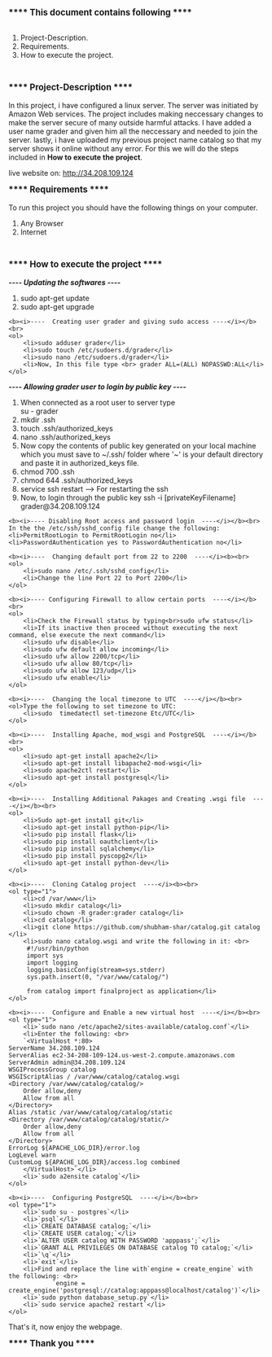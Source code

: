 <b><big>****  This document contains following  ****</big></b>
<br><br>
<ol>
	<li> Project-Description.</li>
	<li> Requirements.</li>
	<li> How to execute the project.</li>
	</ol>
<br>

<b><big>****  Project-Description  ****</big></b>
<br><br>
In this project, i have configured a linux server. The server was initiated by Amazon Web services.
The project includes making neccessary changes to make the server secure of many outside harmful attacks.
I have added a user name grader and given him all the neccessary and needed to join the server.
lastly, i have uploaded my previous project name catalog so that my server shows it online without any
error. For this we will do the steps included in <b>How to execute the project</b>.

live website on:  http://34.208.109.124

<b><big>****  Requirements  ****</big></b>
<br><br>
To run this project you should have the following things on your computer.<br>
<ol>
	<li>Any Browser</li>
	<li>Internet</li>
	</ol>
<br>

<b><big>****  How to execute the project  ****</big></b>
<br><br>
<b><i>----  Updating the softwares  ----</i></b><br>
<ol>
	<li>sudo apt-get update</li>
	<li>sudo apt-get upgrade</li>
	</ol>

	<b><i>----  Creating user grader and giving sudo access ----</i></b><br>
	<ol>
		<li>sudo adduser grader</li>
		<li>sudo touch /etc/sudoers.d/grader</li>
		<li>sudo nano /etc/sudoers.d/grader</li>
		<li>Now, In this file type <br> grader ALL=(ALL) NOPASSWD:ALL</li>
	</ol>

<b><i>----  Allowing grader user to login by public key  ----</i></b><br>
<ol>
		<li>When connected as a root user to server type <br>su - grader</li>
		<li>mkdir .ssh</li>
		<li>touch .ssh/authorized_keys</li>
		<li>nano .ssh/authorized_keys</li>
		<li>Now copy the contents of public key generated on your local machine which you must save to
		~/.ssh/ folder where '~' is your default directory and paste it in authorized_keys file.</li>
		<li>chmod 700 .ssh</li>
		<li>chmod 644 .ssh/authorized_keys</li>
		<li>service ssh restart --> For restarting the ssh</li>
		<li>Now, to login through the public key ssh -i [privateKeyFilename] grader@34.208.109.124</li>
	</ol>

	<b><i>---- Disabling Root access and password login  ----</i></b><br>
	In the the /etc/ssh/sshd_config file change the following:
	<li>PermitRootLogin to PermitRootLogin no</li>
	<li>PasswordAuthentication yes to PasswordAuthentication no</li>

	<b><i>----  Changing default port from 22 to 2200  ----</i><b><br>
	<ol>
		<li>sudo nano /etc/.ssh/sshd_config</li>
		<li>Change the line Port 22 to Port 2200</li>
	</ol>

	<b><i>---- Configuring Firewall to allow certain ports  ----</i></b><br>
	<ol>
		<li>Check the Firewall status by typing<br>sudo ufw status</li>
		<li>If its inactive then proceed without executing the next command, else execute the next command</li>
		<li>sudo ufw disable</li>
		<li>sudo ufw default allow incoming</li>
		<li>sudo ufw allow 2200/tcp</li>
		<li>sudo ufw allow 80/tcp</li>
		<li>sudo ufw allow 123/udp</li>
		<li>sudo ufw enable</li>
	</ol>

	<b><i>----  Changing the local timezone to UTC  ----</i></b><br>
	<ol>Type the following to set timezone to UTC:
		<li>sudo  timedatectl set-timezone Etc/UTC</li>
	</ol>

	<b><i>----  Installing Apache, mod_wsgi and PostgreSQL  ----</i></b><br>
	<ol>
		<li>sudo apt-get install apache2</li>
		<li>sudo apt-get install libapache2-mod-wsgi</li>
		<li>sudo apache2ctl restart</li>
		<li>sudo apt-get install postgresql</li>
	</ol>

	<b><i>----  Installing Additional Pakages and Creating .wsgi file  ----</i></b><br>
	<ol>
		<li>Sudo apt-get install git</li>
		<li>sudo apt-get install python-pip</li>
		<li>sudo pip install flask</li>
		<li>sudo pip install oauthclient</li>
		<li>sudo pip install sqlalchemy</li>
		<li>sudo pip install pyscopg2</li>
		<li>sudo apt-get install python-dev</li>
	</ol>

	<b><i>----  Cloning Catalog project  ----</i><b><br>
	<ol type="1">
		<li>cd /var/www</li>
		<li>sudo mkdir catalog</li>
		<li>sudo chown -R grader:grader catalog</li>
		<li>cd catalog</li>
		<li>git clone https://github.com/shubham-shar/catalog.git catalog </li>
		<li>sudo nano catalog.wsgi and write the following in it: <br>
		 #!/usr/bin/python
		 import sys
		 import logging
		 logging.basicConfig(stream=sys.stderr)
		 sys.path.insert(0, "/var/www/catalog/")

		 from catalog import finalproject as application</li>
	</ol>

	<b><i>----  Configure and Enable a new virtual host  ----</i></b><br>
	<ol type="1">
		<li>`sudo nano /etc/apache2/sites-available/catalog.conf`</li>
		<li>Enter the following: <br>
		`<VirtualHost *:80>
    ServerName 34.208.109.124
    ServerAlias ec2-34-208-109-124.us-west-2.compute.amazonaws.com
    ServerAdmin admin@34.208.109.124
    WSGIProcessGroup catalog
    WSGIScriptAlias / /var/www/catalog/catalog.wsgi
    <Directory /var/www/catalog/catalog/>
        Order allow,deny
        Allow from all
    </Directory>
    Alias /static /var/www/catalog/catalog/static
    <Directory /var/www/catalog/catalog/static/>
        Order allow,deny
        Allow from all
    </Directory>
    ErrorLog ${APACHE_LOG_DIR}/error.log
    LogLevel warn
    CustomLog ${APACHE_LOG_DIR}/access.log combined
		</VirtualHost>`</li>
		<li>`sudo a2ensite catalog`</li>
	</ol>

	<b><i>----  Configuring PostgreSQL  ----</i></b><br>
	<ol type="1">
		<li>`sudo su - postgres`</li>
		<li>`psql`</li>
		<li>`CREATE DATABASE catalog;`</li>
		<li>`CREATE USER catalog;`</li>
		<li>`ALTER USER catalog WITH PASSWORD 'apppass';`</li>
		<li>`GRANT ALL PRIVILEGES ON DATABASE catalog TO catalog;`</li>
		<li>`\q`</li>
		<li>`exit`</li>
		<li>Find and replace the line with`engine = create_engine` with the following: <br>
				`engine = create_engine('postgresql://catalog:apppass@localhost/catalog')`</li>
		<li>`sudo python database_setup.py`</li>
		<li>`sudo service apache2 restart`</li>
	</ol>
That's it, now enjoy the webpage.<br>

<b><big>****  Thank you  ****</big></b>
